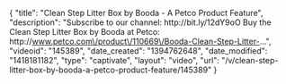 {
    "title": "Clean Step Litter Box by Booda - A Petco Product Feature",
    "description": "Subscribe to our channel: http:\/\/bit.ly\/12dY9oO Buy the Clean Step Litter Box by Booda at Petco: http:\/\/www.petco.com\/product\/110669\/Booda-Clean-Step-Litter-...",
    "videoid": "145389",
    "date_created": "1394762648",
    "date_modified": "1418181182",
    "type": "captivate",
    "layout": "video",
    "url": "\/v\/clean-step-litter-box-by-booda-a-petco-product-feature\/145389"
}